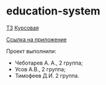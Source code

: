 # education-system

[ТЗ](file:///C:/my_file.pdf)
[Курсовая](file:///C:/my_file.pdf)

[Ссылка на приложение](http://a0794162.xsph.ru/)

Проект выполнили:
- Чеботарев А. А., 2 группа;
- Усов А.В., 2 группа;
- Тимофеев Д.И. 2 группа.
